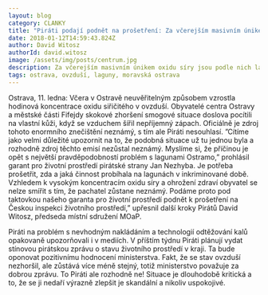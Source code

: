 ```yaml
---
layout: blog
category: CLANKY
title: "Piráti podají podnět na prošetření: Za včerejším masivním únikem oxidu síry jsou podle nich laguny Ostramo."
date: 2018-01-12T14:59:43.824Z
author: David Witosz
authorId: david.witosz
image: /assets/img/posts/centrum.jpg
description: Za včerejším masivním únikem oxidu síry jsou podle nich laguny Ostramo.
tags: ostrava, ovzduší, laguny, moravská ostrava
---
```

 
Ostrava, 11. ledna: Včera v Ostravě neuvěřitelným způsobem vzrostla hodinová koncentrace oxidu siřičitého v ovzduší. Obyvatelé centra Ostravy a městské části  Fifejdy skokové zhoršení smogové situace doslova pocítili na vlastní kůži, když se vzduchem šířil nepříjemný zápach. Oficiálně je zdroj tohoto enormního znečištění neznámý, s tím ale Piráti nesouhlasí. ”Cítíme jako velmi důležité upozornit na to, že podobná situace už tu jednou byla a rozhodně zdroj těchto emisí nezůstal neznámý. Myslíme si, že příčinou je opět s největší pravděpodobností problém s lagunami Ostramo,” prohlásil garant pro životní prostředí pirátské strany Jan Nezhyba.
Je potřeba prošetřit, zda a jaká činnost probíhala na lagunách v inkriminované době. Vzhledem k vysokým koncentracím oxidu síry a ohrožení zdraví obyvatel se nelze smířit s tím, že pachatel zůstane neznámý. Podáme proto pod taktovkou našeho garanta pro životní prostředí podnět k prošetření na Českou inspekci životního prostředí,” upřesnil další kroky Pirátů David Witosz, předseda  místní sdružení MOaP.
 
Piráti na problém s nevhodným nakládáním a technologií odtěžování kalů opakovaně upozorňovali i v mediích. V příštím týdnu Piráti plánují vydat stínovou pirátskou zprávu o stavu životního prostředí v kraji. Ta bude oponovat pozitivnímu hodnocení ministerstva. Fakt, že se stav ovzduší nezhoršil, ale zůstává více méně stejný, totiž ministerstvo považuje za dobrou zprávu. To Piráti ale rozhodně ne! Situace je dlouhodobě kritická a to, že se ji nedaří výrazně zlepšit je skandální a nikoliv uspokojivé.





